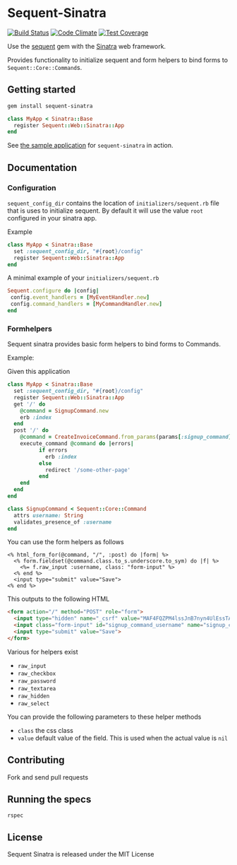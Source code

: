 # Sequent-Sinatra

[![Build Status](https://travis-ci.org/zilverline/sequent-sinatra.svg?branch=master)](https://travis-ci.org/zilverline/sequent-sinatra) [![Code Climate](https://codeclimate.com/github/zilverline/sequent-sinatra/badges/gpa.svg)](https://codeclimate.com/github/zilverline/sequent-sinatra) [![Test Coverage](https://codeclimate.com/github/zilverline/sequent-sinatra/badges/coverage.svg)](https://codeclimate.com/github/zilverline/sequent-sinatra)

Use the [sequent](https://github.com/zilverline/sequent) gem with the [Sinatra](https://github.com/sinatra/sinatra) web framework.

Provides functionality to initialize sequent and form helpers to bind forms to `Sequent::Core::Command`s.

## Getting started

```sh
gem install sequent-sinatra
```

```ruby
class MyApp < Sinatra::Base
  register Sequent::Web::Sinatra::App
end
```

See [the sample application](https://github.com/zilverline/sequent-examples) for `sequent-sinatra` in action.

## Documentation

### Configuration

`sequent_config_dir` contains the location of `initializers/sequent.rb` file that is uses to initialize sequent.
By default it will use the value `root` configured in your sinatra app.

Example

```ruby
class MyApp < Sinatra::Base
  set :sequent_config_dir, "#{root}/config"
  register Sequent::Web::Sinatra::App
end
```

A minimal example of your `initializers/sequent.rb`

```ruby
Sequent.configure do |config|
 config.event_handlers = [MyEventHandler.new]
 config.command_handlers = [MyCommandHandler.new]
end
```

### Formhelpers

Sequent sinatra provides basic form helpers to bind forms to Commands.

Example:

Given this application

```ruby
class MyApp < Sinatra::Base
  set :sequent_config_dir, "#{root}/config"
  register Sequent::Web::Sinatra::App
  get '/' do
    @command = SignupCommand.new
    erb :index
  end
  post '/' do
    @command = CreateInvoiceCommand.from_params(params[:signup_command])
    execute_command @command do |errors|
          if errors
            erb :index
          else
            redirect '/some-other-page'
          end
    end
  end
end
```

```ruby
class SignupCommand < Sequent::Core::Command
  attrs username: String
  validates_presence_of :username
end
```

You can use the form helpers as follows

```erb
<% html_form_for(@command, "/", :post) do |form| %>
  <% form.fieldset(@command.class.to_s.underscore.to_sym) do |f| %>
    <%= f.raw_input :username, class: "form-input" %>
  <% end %>
  <input type="submit" value="Save">
<% end %>
```

This outputs to the following HTML

```html
<form action="/" method="POST" role="form">
  <input type="hidden" name="_csrf" value="MAF4FQZPM4lssJnB7nyn4UlEssTAQnbVVsMRdfmLcmY=" />
  <input class="form-input" id="signup_command_username" name="signup_command[username]" type="text" />
  <input type="submit" value="Save">
</form>
```

Various for helpers exist

* `raw_input`
* `raw_checkbox`
* `raw_password`
* `raw_textarea`
* `raw_hidden`
* `raw_select`

You can provide the following parameters to these helper methods

* `class` the css class
* `value` default value of the field. This is used when the actual value is `nil`

## Contributing

Fork and send pull requests

## Running the specs

`rspec`

## License

Sequent Sinatra is released under the MIT License
